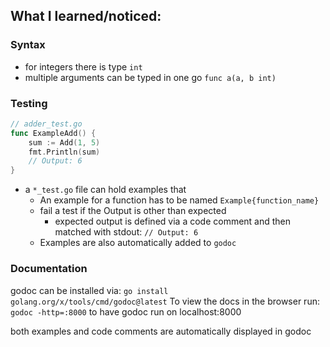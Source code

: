 ## What I learned/noticed:

### Syntax

- for integers there is type `int`
- multiple arguments can be typed in one go `func a(a, b int)`

### Testing

```go
// adder_test.go
func ExampleAdd() {
	sum := Add(1, 5)
	fmt.Println(sum)
	// Output: 6
}

```

- a `*_test.go` file can hold examples that
  - An example for a function has to be named `Example{function_name}`
  - fail a test if the Output is other than expected
    - expected output is defined via a code comment and then matched with stdout:
    `// Output: 6`
  - Examples are also automatically added to `godoc`

### Documentation

godoc can be installed via: `go install golang.org/x/tools/cmd/godoc@latest`
To view the docs in the browser run: `godoc -http=:8000` to have godoc run on localhost:8000

both examples and code comments are automatically displayed in godoc
